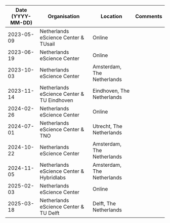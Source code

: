 | Date (YYYY-MM-DD) | Organisation                               | Location                   | Comments |
|-------------------|--------------------------------------------|----------------------------|----------|
| 2023-05-09        | Netherlands eScience Center & TUsail       | Online                     |          |
| 2023-06-19        | Netherlands eScience Center                | Online                     |          |
| 2023-10-03        | Netherlands eScience Center                | Amsterdam, The Netherlands |          |
| 2023-11-14        | Netherlands eScience Center & TU Eindhoven | Eindhoven, The Netherlands |          |
| 2024-02-26        | Netherlands eScience Center                | Online                     |          |
| 2024-07-01        | Netherlands eScience Center & TNO          | Utrecht, The Netherlands   |          |
| 2024-10-22        | Netherlands eScience Center                | Amsterdam, The Netherlands |          |
| 2024-11-05        | Netherlands eScience Center & Hybridlabs   | Amsterdam, The Netherlands |          |
| 2025-02-03        | Netherlands eScience Center                | Online                     |          |
| 2025-03-18        | Netherlands eScience Center & TU Delft     | Delft, The Netherlands     |          |
